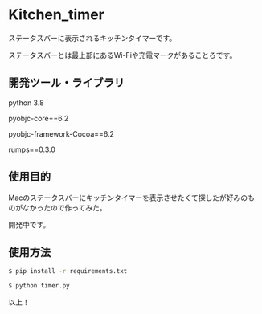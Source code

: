 # Kitchen_timer

ステータスバーに表示されるキッチンタイマーです。

ステータスバーとは最上部にあるWi-Fiや充電マークがあることろです。


## 開発ツール・ライブラリ

python 3.8

pyobjc-core==6.2

pyobjc-framework-Cocoa==6.2

rumps==0.3.0


## 使用目的
Macのステータスバーにキッチンタイマーを表示させたくて探したが好みのものがなかったので作ってみた。

開発中です。

## 使用方法

```bash
$ pip install -r requirements.txt
```

```bash
$ python timer.py
```

以上！




